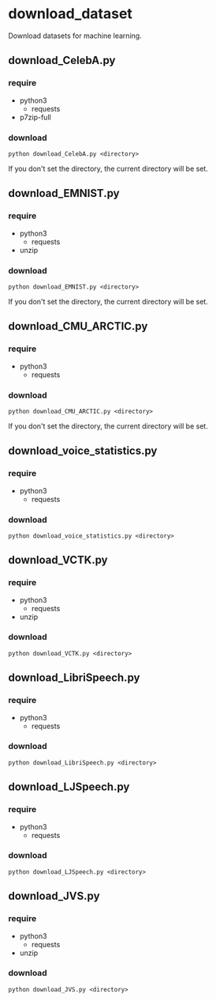 # download_dataset
Download datasets for machine learning.

## download_CelebA.py
### require

- python3
  - requests
- p7zip-full

### download

```
python download_CelebA.py <directory>
```
If you don't set the directory, the current directory will be set.

## download_EMNIST.py
### require

- python3
  - requests
- unzip

### download

```
python download_EMNIST.py <directory>
```
If you don't set the directory, the current directory will be set.


## download_CMU_ARCTIC.py
### require

- python3
  - requests

### download

```
python download_CMU_ARCTIC.py <directory>
```
If you don't set the directory, the current directory will be set.

## download_voice_statistics.py
### require

- python3
  - requests

### download

```
python download_voice_statistics.py <directory>
```

## download_VCTK.py
### require

- python3
  - requests
- unzip

### download

```
python download_VCTK.py <directory>
```

## download_LibriSpeech.py
### require

- python3
  - requests

### download

```
python download_LibriSpeech.py <directory>
```

## download_LJSpeech.py
### require

- python3
  - requests

### download

```
python download_LJSpeech.py <directory>
```

## download_JVS.py
### require

- python3
  - requests
- unzip

### download

```
python download_JVS.py <directory>
```
